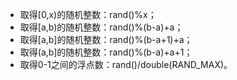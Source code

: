 - 取得[0,x)的随机整数：rand()%x；
- 取得[a,b)的随机整数：rand()%(b-a)+a；
- 取得[a,b]的随机整数：rand()%(b-a+1)+a；
- 取得(a,b]的随机整数：rand()%(b-a)+a+1；
- 取得0-1之间的浮点数：rand()/double(RAND_MAX)。

